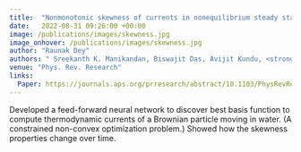 ```yaml
---
title:  "Nonmonotonic skewness of currents in nonequilibrium steady states"
date:   2022-08-31 09:26:00 +00:00
image: /publications/images/skewness.jpg
image_onhover: /publications/images/skewness.jpg
author: "Raunak Dey"
authors: " Sreekanth K. Manikandan, Biswajit Das, Avijit Kundu, <strong>Raunak Dey</strong>, Ayan Banerjee, and Supriya Krishnamurthy "
venue: "Phys. Rev. Research"
links:
  Paper: https://journals.aps.org/prresearch/abstract/10.1103/PhysRevResearch.4.043067
---
```

Developed a feed-forward neural network to discover best basis function to compute thermodynamic currents of a Brownian particle moving in water. (A constrained non-convex optimization problem.) Showed how the skewness properties change over time.
